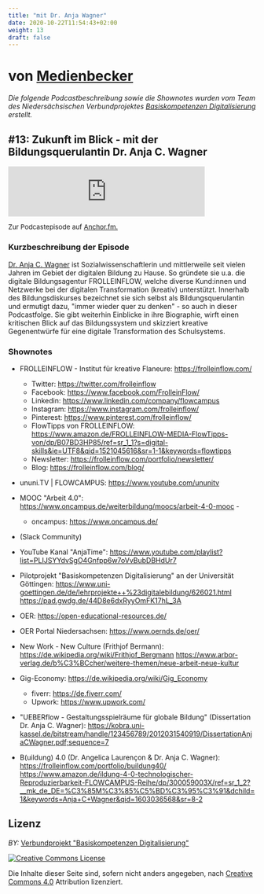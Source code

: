 ```yaml
---
title: "mit Dr. Anja Wagner"
date: 2020-10-22T11:54:43+02:00
weight: 13
draft: false
---
```


# von [Medienbecker](https://anchor.fm/sebastian-becker/)

*Die folgende Podcastbeschreibung sowie die Shownotes wurden vom Team des Niedersächsischen Verbundprojektes [Basiskompetenzen Digitalisierung](http://www.lehrerbildungsverbund-niedersachsen.de/index.php?s=ProjektBasiskompetenzenDigitalisierung) erstellt.*


## #13: Zukunft im Blick - mit der Bildungsquerulantin Dr. Anja C. Wagner


<iframe src="https://anchor.fm/sebastian-becker/embed/episodes/13-Zukunft-im-Blick---mit-der-Bildungsquerulantin-Dr--Anja-C--Wagner-ed4qak/a-a20lg1k" height="102px" width="400px" frameborder="0" scrolling="no"></iframe>
<p style="font-size:10pt;">
Zur Podcastepisode auf  <a href='https://anchor.fm/sebastian-becker/episodes/13-Zukunft-im-Blick---mit-der-Bildungsquerulantin-Dr--Anja-C--Wagner-ed4qak'>Anchor.fm.</a>
</p>


### Kurzbeschreibung der Episode
[Dr. Anja C. Wagner](https://twitter.com/acwagner) ist Sozialwissenschaftlerin und mittlerweile seit vielen Jahren im Gebiet der digitalen Bildung zu Hause. So gründete sie u.a. die digitale Bildungsagentur FROLLEINFLOW, welche diverse Kund:innen und Netzwerke bei der digitalen Transformation (kreativ) unterstützt. Innerhalb des Bildungsdiskurses bezeichnet sie sich selbst als Bildungsquerulantin und ermutigt dazu, "immer wieder quer zu denken" - so auch in dieser Podcastfolge. Sie gibt weiterhin Einblicke in ihre Biographie, wirft einen kritischen Blick auf das Bildungssystem und skizziert kreative Gegenentwürfe für eine digitale Transformation des Schulsystems.

### Shownotes

*  FROLLEINFLOW - Institut für kreative Flaneure: https://frolleinflow.com/

    *  Twitter: https://twitter.com/frolleinflow
    *  Facebook: https://www.facebook.com/FrolleinFlow/
    *  Linkedin: https://www.linkedin.com/company/flowcampus
    *  Instagram: https://www.instagram.com/frolleinflow/
    *  Pinterest: https://www.pinterest.com/frolleinflow/
    *  FlowTipps von FROLLEINFLOW: https://www.amazon.de/FROLLEINFLOW-MEDIA-FlowTipps-von/dp/B07BD3HP85/ref=sr_1_1?s=digital-skills&ie=UTF8&qid=1521045616&sr=1-1&keywords=flowtipps
    *  Newsletter: https://frolleinflow.com/portfolio/newsletter/
    *  Blog: https://frolleinflow.com/blog/


- ununi.TV | FLOWCAMPUS: https://www.youtube.com/ununitv
- MOOC "Arbeit 4.0": https://www.oncampus.de/weiterbildung/moocs/arbeit-4-0-mooc -
    - oncampus: https://www.oncampus.de/

- (Slack Community)

- YouTube Kanal "AnjaTime": https://www.youtube.com/playlist?list=PLIJSYYdvSgO4Gnfpp6w7oVvBubDBHdUr7

- Pilotprojekt "Basiskompetenzen Digitalisierung" an der Universität Göttingen:
https://www.uni-goettingen.de/de/lehrprojekte++%23digitalebildung/626021.html
https://pad.gwdg.de/44D8e6dxRyyOmFK17hL_3A

- OER: https://open-educational-resources.de/
- OER Portal Niedersachsen: https://www.oernds.de/oer/
- New Work - New Culture (Frithjof Bermann):
https://de.wikipedia.org/wiki/Frithjof_Bergmann
https://www.arbor-verlag.de/b%C3%BCcher/weitere-themen/neue-arbeit-neue-kultur


- Gig-Economy: https://de.wikipedia.org/wiki/Gig_Economy
    - fiverr: https://de.fiverr.com/
    - Upwork: https://www.upwork.com/

- "UEBERflow - Gestaltungsspielräume für globale Bildung" (Dissertation Dr. Anja C. Wagner): https://kobra.uni-kassel.de/bitstream/handle/123456789/2012031540919/DissertationAnjaCWagner.pdf;sequence=7

- B(uildung) 4.0 (Dr. Angelica Laurençon & Dr. Anja C. Wagner): https://frolleinflow.com/portfolio/buildung40/
https://www.amazon.de/ildung-4-0-technologischer-Reproduzierbarkeit-FLOWCAMPUS-Reihe/dp/300059003X/ref=sr_1_2?__mk_de_DE=%C3%85M%C3%85%C5%BD%C3%95%C3%91&dchild=1&keywords=Anja+C+Wagner&qid=1603036568&sr=8-2

## Lizenz
*BY:* [Verbundprojekt "Basiskompetenzen Digitalisierung"](http://www.lehrerbildungsverbund-niedersachsen.de/index.php?s=ProjektBasiskompetenzenDigitalisierung)


<a rel="license" href="http://creativecommons.org/licenses/by/4.0/"><img alt="Creative Commons License" style="border-width:0" src="https://i.creativecommons.org/l/by/4.0/88x31.png" /></a><br/><p>Die Inhalte dieser Seite sind, sofern nicht anders angegeben, nach <a rel="license" href="http://creativecommons.org/licenses/by/4.0/">Creative Commons 4.0</a> Attribution lizenziert.</p>
